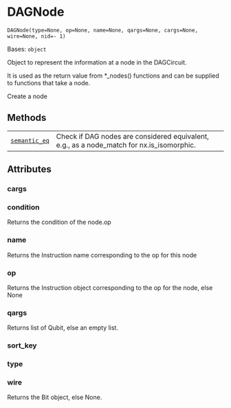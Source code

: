 # DAGNode



`DAGNode(type=None, op=None, name=None, qargs=None, cargs=None, wire=None, nid=- 1)`

Bases: `object`

Object to represent the information at a node in the DAGCircuit.

It is used as the return value from \*\_nodes() functions and can be supplied to functions that take a node.

Create a node

## Methods

|                                                                                                                                      |                                                                                             |
| ------------------------------------------------------------------------------------------------------------------------------------ | ------------------------------------------------------------------------------------------- |
| [`semantic_eq`](qiskit.dagcircuit.DAGNode.semantic_eq#qiskit.dagcircuit.DAGNode.semantic_eq "qiskit.dagcircuit.DAGNode.semantic_eq") | Check if DAG nodes are considered equivalent, e.g., as a node\_match for nx.is\_isomorphic. |

## Attributes



### cargs



### condition

Returns the condition of the node.op



### name

Returns the Instruction name corresponding to the op for this node



### op

Returns the Instruction object corresponding to the op for the node, else None



### qargs

Returns list of Qubit, else an empty list.



### sort\_key



### type



### wire

Returns the Bit object, else None.

